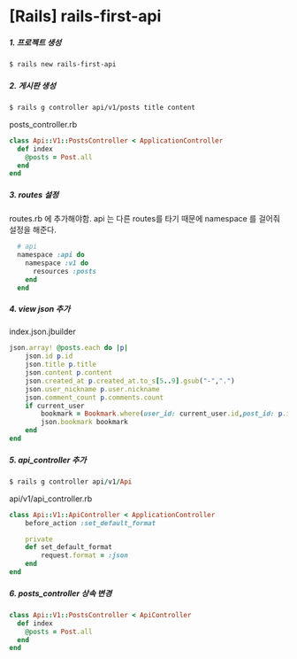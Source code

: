 # [Rails] rails-first-api

##### 1. 프로젝트 생성

```bash
$ rails new rails-first-api
```

##### 2. 게시판 생성

````bash
$ rails g controller api/v1/posts title content
````

posts_controller.rb

```ruby
class Api::V1::PostsController < ApplicationController
  def index
    @posts = Post.all
  end
end
```



##### 3. routes 설정

routes.rb 에 추가해야함. api 는 다른 routes를 타기 때문에 namespace 를 걸어줘 설정을 해준다.

```ruby
  # api
  namespace :api do
    namespace :v1 do
      resources :posts
    end
  end
```

##### 4. view json 추가

index.json.jbuilder

```ruby
json.array! @posts.each do |p|
    json.id p.id
    json.title p.title 
    json.content p.content
    json.created_at p.created_at.to_s[5..9].gsub("-",".")
    json.user_nickname p.user.nickname
    json.comment_count p.comments.count
    if current_user
        bookmark = Bookmark.where(user_id: current_user.id,post_id: p.id).exists?
        json.bookmark bookmark
    end
end
```

##### 5. api_controller 추가

```ruby
$ rails g controller api/v1/Api
```

api/v1/api_controller.rb

```ruby
class Api::V1::ApiController < ApplicationController
    before_action :set_default_format

    private 
    def set_default_format
        request.format = :json
    end
end
```

##### 6. posts_controller 상속 변경

```ruby
class Api::V1::PostsController < ApiController
  def index
    @posts = Post.all
  end
end
```


